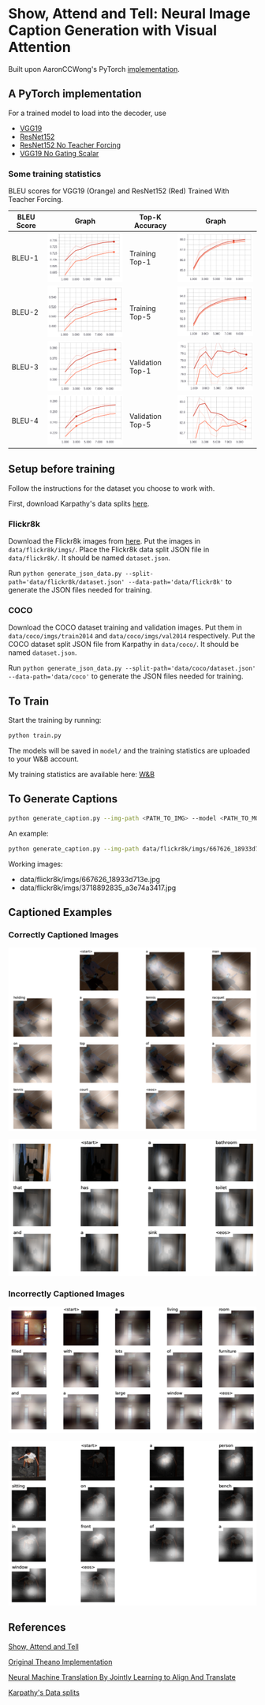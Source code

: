 # Show, Attend and Tell: Neural Image Caption Generation with Visual Attention

Built upon AaronCCWong's PyTorch [implementation](https://github.com/AaronCCWong/Show-Attend-and-Tell).

## A PyTorch implementation

For a trained model to load into the decoder, use

- [VGG19](https://www.dropbox.com/s/eybo7wvsfrvfgx3/model_10.pth?dl=0)
- [ResNet152](https://www.dropbox.com/s/0fptqsw3ym9fx2w/model_resnet152_10.pth?dl=0)
- [ResNet152 No Teacher Forcing](https://www.dropbox.com/s/wq0g2oo6eautv2s/model_nt_resnet152_10.pth?dl=0)
- [VGG19 No Gating Scalar](https://www.dropbox.com/s/li4390nmqihv4rz/model_no_b_vgg19_5.pth?dl=0)

### Some training statistics

BLEU scores for VGG19 (Orange) and ResNet152 (Red) Trained With Teacher Forcing.

| BLEU Score | Graph                        | Top-K Accuracy   | Graph                              |
|------------|------------------------------|------------------|------------------------------------|
| BLEU-1     | ![BLEU-1](/assets/bleu1.png) | Training Top-1   | ![Train TOP-1](/assets/top1.png)   |
| BLEU-2     | ![BLEU-2](/assets/bleu2.png) | Training Top-5   | ![Train TOP-5](/assets/top5.png)   |
| BLEU-3     | ![BLEU-3](/assets/bleu3.png) | Validation Top-1 | ![Val TOP-1](/assets/val_top1.png) |
| BLEU-4     | ![BLEU-4](/assets/bleu4.png) | Validation Top-5 | ![Val TOP-5](/assets/val_top5.png) |

## Setup before training

Follow the instructions for the dataset you choose to work with.

First, download Karpathy's data splits [here](https://www.kaggle.com/datasets/shtvkumar/karpathy-splits).

### Flickr8k

Download the Flickr8k images from [here](https://www.kaggle.com/datasets/adityajn105/flickr8k). Put the images in `data/flickr8k/imgs/`.
Place the Flickr8k data split JSON file in `data/flickr8k/`. It should be named `dataset.json`.

Run `python generate_json_data.py --split-path='data/flickr8k/dataset.json' --data-path='data/flickr8k'` to generate the JSON files needed for training.

### COCO

Download the COCO dataset training and validation images. Put them in `data/coco/imgs/train2014` and `data/coco/imgs/val2014` respectively.
Put the COCO dataset split JSON file from Karpathy in `data/coco/`. It should be named `dataset.json`.

Run `python generate_json_data.py --split-path='data/coco/dataset.json' --data-path='data/coco'` to generate the JSON files needed for training.

## To Train

Start the training by running:

```bash
python train.py
```

The models will be saved in `model/` and the training statistics are uploaded to your W&B account.

My training statistics are available here: [W&B](https://wandb.ai/yvokeller/show-attend-and-tell)

## To Generate Captions

```bash
python generate_caption.py --img-path <PATH_TO_IMG> --model <PATH_TO_MODEL_PARAMETERS>
```

An example:

```bash
python generate_caption.py --img-path data/flickr8k/imgs/667626_18933d713e.jpg --model model/model_vgg19_5.pth --data data/flickr8k  
```

Working images:

- data/flickr8k/imgs/667626_18933d713e.jpg
- data/flickr8k/imgs/3718892835_a3e74a3417.jpg

## Captioned Examples

### Correctly Captioned Images

![Correctly Captioned Image 1](/assets/tennis.png)

![Correctly Captioned Image 2](/assets/right_cap.png)

### Incorrectly Captioned Images

![Incorrectly Captioned Image 1](/assets/bad_cap.png)

![Incorrectly Captioned Image 2](/assets/wrong_cap.png)

## References

[Show, Attend and Tell](https://arxiv.org/pdf/1502.03044.pdf)

[Original Theano Implementation](https://github.com/kelvinxu/arctic-captions)

[Neural Machine Translation By Jointly Learning to Align And Translate](https://arxiv.org/pdf/1409.0473.pdf)

[Karpathy's Data splits](https://cs.stanford.edu/people/karpathy/deepimagesent/)
